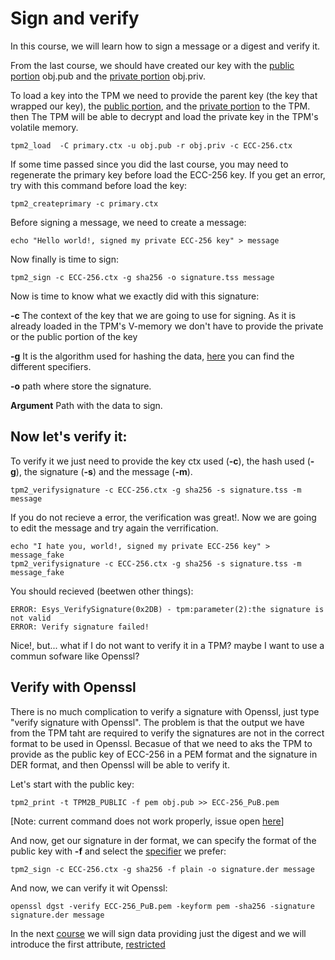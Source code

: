 # Sign and verify

In this course, we will learn how to sign a message or a digest and verify it.

From the last course, we should have created our key with the [public portion](include_reference) obj.pub and the [private portion](include_reference) obj.priv.

To load a key into the TPM we need to provide the parent key (the key that wrapped our key), the [public portion](include_reference), and the [private portion](include_reference) to the TPM.
then The TPM will be able to decrypt and load the private key in the TPM's volatile memory.

```
tpm2_load  -C primary.ctx -u obj.pub -r obj.priv -c ECC-256.ctx
```

If some time passed since you did the last course, you may need to regenerate the primary key before load the ECC-256 key. If you get an error, try with this command before load the key:

```
tpm2_createprimary -c primary.ctx
```

Before signing a message, we need to create a message:
```
echo "Hello world!, signed my private ECC-256 key" > message
```

Now finally is time to sign:

```
tpm2_sign -c ECC-256.ctx -g sha256 -o signature.tss message
```

Now is time to know what we exactly did with this signature:

**-c** The context of the key that we are going to use for signing. As it is already loaded in the TPM's V-memory we don't have to provide the private or the public portion of the key 

**-g** It is the algorithm used for hashing the data, [here](https://github.com/tpm2-software/tpm2-tools/blob/master/man/common/alg.md#hashing-algorithms) you can find the different specifiers.

**-o** path where store the signature.

**Argument** Path with the data to sign.

## Now let's verify it:

To verify it we just need to provide the key ctx used (**-c**), the hash used (**-g**), the signature (**-s**) and the message (**-m**).

```
tpm2_verifysignature -c ECC-256.ctx -g sha256 -s signature.tss -m message
```

If you do not recieve a error, the verification was great!. Now we are going to edit the message and try again the verrification.

```
echo "I hate you, world!, signed my private ECC-256 key" > message_fake
tpm2_verifysignature -c ECC-256.ctx -g sha256 -s signature.tss -m message_fake
```

You should recieved (beetwen other things):

```
ERROR: Esys_VerifySignature(0x2DB) - tpm:parameter(2):the signature is not valid
ERROR: Verify signature failed!
```

Nice!, but... what if I do not want to verify it in a TPM? maybe I want to use a commun sofware like Openssl? 

## Verify with Openssl

There is no much complication to verify a signature with Openssl, just type "verify signature with Openssl". The problem is that the output we have from the TPM taht are required to verify the signatures are not in the correct format to be used in Openssl. Becasue of that we need to aks the TPM to provide as the public key of ECC-256 in a PEM format and the signature in DER format, and then Openssl will be able to verify it.

Let's start with the public key:

```
tpm2_print -t TPM2B_PUBLIC -f pem obj.pub >> ECC-256_PuB.pem
```

[Note: current command does not work properly, issue open [here](https://github.com/tpm2-software/tpm2-tools/issues/2840)]

And now, get our signature in der format, we can specify the format of the public key with **-f** and select the [specifier](https://github.com/tpm2-software/tpm2-tools/blob/master/man/common/signature.md) we prefer:

```
tpm2_sign -c ECC-256.ctx -g sha256 -f plain -o signature.der message
```

And now, we can verify it wit Openssl:

```
openssl dgst -verify ECC-256_PuB.pem -keyform pem -sha256 -signature signature.der message
```


In the next [course](insert_reference) we will sign data providing just the digest and we will introduce the first attribute, [restricted](insert_reference)
